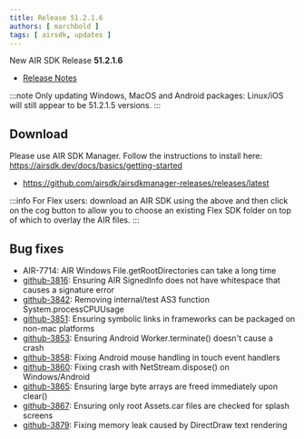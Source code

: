 ```yaml
---
title: Release 51.2.1.6
authors: [ marchbold ]
tags: [ airsdk, updates ]
---
```


New AIR SDK Release **51.2.1.6**

- [Release Notes](https://airsdk.harman.com/api/versions/51.2.1.6/release-notes/Release_Notes_AIR_SDK_51.2.1.pdf) 

:::note
Only updating Windows, MacOS and Android packages: Linux/iOS will still appear to be 51.2.1.5 versions.
:::

## Download

Please use AIR SDK Manager. Follow the instructions to install here: https://airsdk.dev/docs/basics/getting-started

- https://github.com/airsdk/airsdkmanager-releases/releases/latest

:::info
For Flex users: download an AIR SDK using the above and then click on the cog button to allow you to choose an existing Flex SDK folder on top of which to overlay the AIR files.
:::


## Bug fixes

- AIR-7714: AIR Windows File.getRootDirectories can take a long time
- [github-3816](https://github.com/airsdk/Adobe-Runtime-Support/issues/3816): Ensuring AIR SignedInfo does not have whitespace that causes a signature error
- [github-3842](https://github.com/airsdk/Adobe-Runtime-Support/issues/3842): Removing internal/test AS3 function System.processCPUUsage
- [github-3851](https://github.com/airsdk/Adobe-Runtime-Support/issues/3851): Ensuring symbolic links in frameworks can be packaged on non-mac platforms
- [github-3853](https://github.com/airsdk/Adobe-Runtime-Support/issues/3853): Ensuring Android Worker.terminate() doesn't cause a crash
- [github-3858](https://github.com/airsdk/Adobe-Runtime-Support/issues/3858): Fixing Android mouse handling in touch event handlers
- [github-3860](https://github.com/airsdk/Adobe-Runtime-Support/issues/3860): Fixing crash with NetStream.dispose() on Windows/Android
- [github-3865](https://github.com/airsdk/Adobe-Runtime-Support/issues/3865): Ensuring large byte arrays are freed immediately upon clear()
- [github-3867](https://github.com/airsdk/Adobe-Runtime-Support/issues/3867): Ensuring only root Assets.car files are checked for splash screens
- [github-3879](https://github.com/airsdk/Adobe-Runtime-Support/issues/3879): Fixing memory leak caused by DirectDraw text rendering